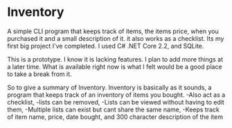 # Inventory
A simple CLI program that keeps track of items, the items price, when you purchased it and a small description of it. 
it also works as a checklist. Its my first big project I've completed. I used C# .NET Core 2.2, and SQLite.

This is a prototype. I know it is lacking features. I plan to add more things at a later time. 
What is available right now is what I felt would be a good place to take a break from it.

So to give a summary of Inventory.
Inventory is basically as it sounds, a program that keeps track of an inventory of items you bought.
  -Also act as a checklist,
  -lists can be removed,
  -Lists can be viewed without having to edit them,
  -Multiple lists can exist but cant share the same name,
  -Keeps track of item name, price, date bought, and 300 character description of the item
